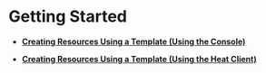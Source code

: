 # Getting Started<a name="EN-US_TOPIC_0076468590"></a>

-   **[Creating Resources Using a Template \(Using the Console\)](creating-resources-using-a-template-(using-the-console).md)**  

-   **[Creating Resources Using a Template \(Using the Heat Client\)](creating-resources-using-a-template-(using-the-heat-client).md)**  


